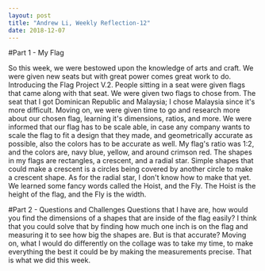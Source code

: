 ```yaml
---
layout: post
title: "Andrew Li, Weekly Reflection-12"
date: 2018-12-07
---
```


#Part 1 - My Flag

So this week, we were bestowed upon the knowledge of arts and craft. We were given new seats but with great power comes great work to do. Introducing the Flag Project V.2. People sitting in a seat were given flags that came along with that seat. We were given two flags to chose from. The seat that I got Dominican Republic and Malaysia; I chose Malaysia since it's more difficult. Moving on, we were given time to go and research more about our chosen flag, learning it's dimensions, ratios, and more. We were informed that our flag has to be scale able, in case any company wants to scale the flag to fit a design that they made, and geometrically accurate as possible, also the colors has to be accurate as well. My flag's ratio was 1:2, and the colors are, navy blue, yellow, and around crimson red. The shapes in my flags are rectangles, a crescent, and a radial star. Simple shapes that could make a crescent is a circles being covered by another circle to make a crescent shape. As for the radial star, I don't know how to make that yet. We learned some fancy words called the Hoist, and the Fly. The Hoist is the height of the flag, and the Fly is the width. 

#Part 2 - Questions and Challenges 
Questions that I have are, how would you find the dimensions of a shapes that are inside of the flag easily? I think that you could solve that by finding how much one inch is on the flag and measuring it to see how big the shapes are. But is that accurate? Moving on, what I would do differently on the collage was to take my time, to make everything the best it could be by making the measurements precise. That is what we did this week.
